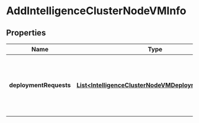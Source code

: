 # AddIntelligenceClusterNodeVMInfo

## Properties
Name | Type | Description | Notes
------------ | ------------- | ------------- | -------------
**deploymentRequests** | [**List&lt;IntelligenceClusterNodeVMDeploymentRequest&gt;**](IntelligenceClusterNodeVMDeploymentRequest.md) | Intelligence Cluster node VM deployment requests to be deployed by NSX.  | 
